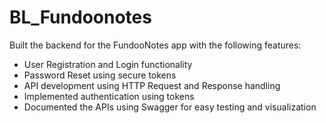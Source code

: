 # BL_Fundoonotes

Built the backend for the FundooNotes app with the following features:

- User Registration and Login functionality
- Password Reset using secure tokens
- API development using HTTP Request and Response handling
- Implemented authentication using tokens
- Documented the APIs using Swagger for easy testing and visualization

